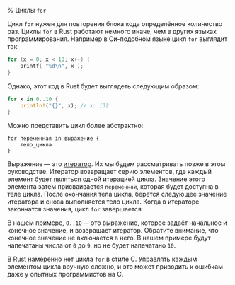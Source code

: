 % Циклы `for`

Цикл `for` нужен для повторения блока кода определённое количество раз. Циклы
`for` в Rust работают немного иначе, чем в других языках программирования.
Например в Си-подобном языке цикл `for` выглядит так:

```c
for (x = 0; x < 10; x++) {
    printf( "%d\n", x );
}
```

Однако, этот код в Rust будет выглядеть следующим образом:

```rust
for x in 0..10 {
    println!("{}", x); // x: i32
}
```

Можно представить цикл более абстрактно:

```ignore
for переменная in выражение {
    тело_цикла
}
```

Выражение — это [итератор][iterator]. Их мы будем рассматривать позже в этом
руководстве. Итератор возвращает серию элементов, где каждый элемент будет
являться одной итерацией цикла. Значение этого элемента затем присваивается
`переменной`, которая будет доступна в теле цикла. После окончания тела цикла,
берётся следующее значение итератора и снова выполняется тело цикла. Когда в
итераторе закончатся значения, цикл `for` завершается.

[iterator]: iterators.html

В нашем примере, `0..10` — это выражение, которое задаёт начальное и конечное
значение, и возвращает итератор. Обратите внимание, что конечное значение не
включается в него. В нашем примере будут напечатаны числа от `0` до `9`, но не
будет напечатано `10`.

В Rust намеренно нет цикла `for` в стиле C. Управлять каждым элементом цикла
вручную сложно, и это может приводить к ошибкам даже у опытных программистов на
C.

